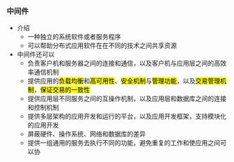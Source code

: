 ### 中间件
* 介绍
	* 一种独立的系统软件或者服务程序
	* 可以帮助分布式应用软件在在不同的技术之间共享资源
* 中间件还可以
	* 负责客户机和服务器之间的连接和通信，以及客户机与应用层之间的高效率通信机制
	* 提供应用的<mark>负载均衡</mark>和<mark>高可用性</mark>、<mark>安全机制</mark>与<mark>管理功能</mark>，以及<mark>交易管理机制</mark>，<mark>保证交易的一致性</mark>
	* 提供应用层不同服务之间的互操作机制，以及应用层和数据库之间的连接和控制机制
	* 提供多层架构的应用开发和运行的平台，以及应用开发框架，支持模块化的应用开发
	* 屏蔽硬件、操作系统、网络和数据库的差异
	* 提供一组通用的服务去执行不同的功能，避免重复的工作和使应用之间可以协